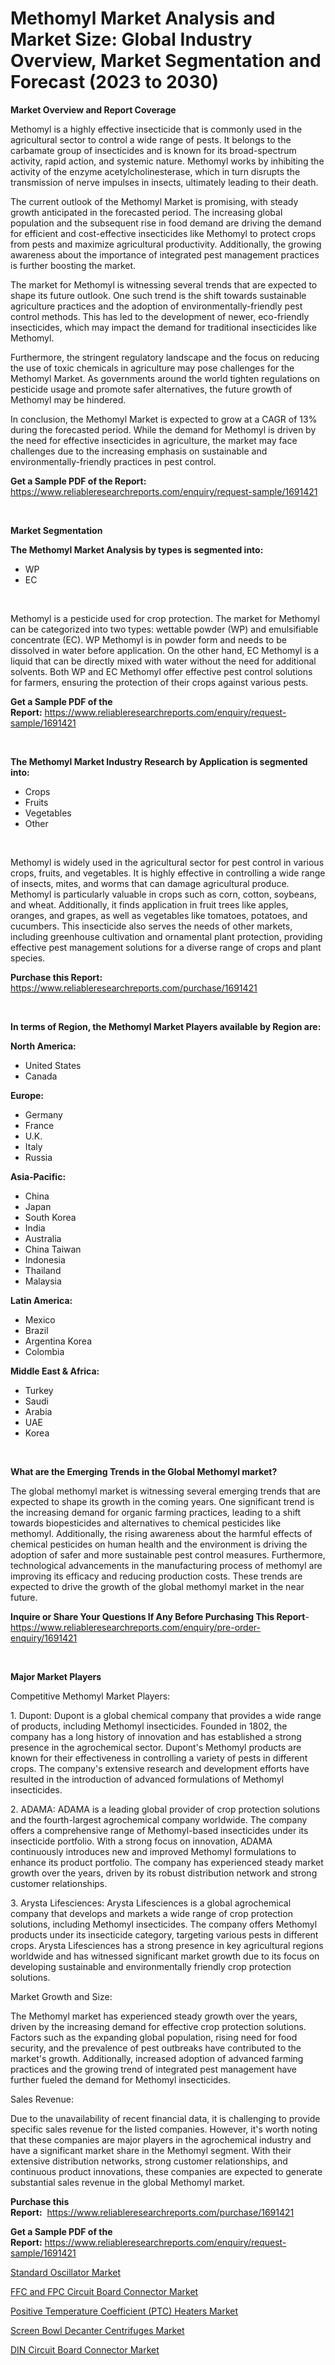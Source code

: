 <p><h1>Methomyl Market Analysis and Market Size: Global Industry Overview, Market Segmentation and Forecast (2023 to 2030)</h1></p><p><strong>Market Overview and Report Coverage</strong></p>
<p><p>Methomyl is a highly effective insecticide that is commonly used in the agricultural sector to control a wide range of pests. It belongs to the carbamate group of insecticides and is known for its broad-spectrum activity, rapid action, and systemic nature. Methomyl works by inhibiting the activity of the enzyme acetylcholinesterase, which in turn disrupts the transmission of nerve impulses in insects, ultimately leading to their death.</p><p>The current outlook of the Methomyl Market is promising, with steady growth anticipated in the forecasted period. The increasing global population and the subsequent rise in food demand are driving the demand for efficient and cost-effective insecticides like Methomyl to protect crops from pests and maximize agricultural productivity. Additionally, the growing awareness about the importance of integrated pest management practices is further boosting the market.</p><p>The market for Methomyl is witnessing several trends that are expected to shape its future outlook. One such trend is the shift towards sustainable agriculture practices and the adoption of environmentally-friendly pest control methods. This has led to the development of newer, eco-friendly insecticides, which may impact the demand for traditional insecticides like Methomyl.</p><p>Furthermore, the stringent regulatory landscape and the focus on reducing the use of toxic chemicals in agriculture may pose challenges for the Methomyl Market. As governments around the world tighten regulations on pesticide usage and promote safer alternatives, the future growth of Methomyl may be hindered.</p><p>In conclusion, the Methomyl Market is expected to grow at a CAGR of 13% during the forecasted period. While the demand for Methomyl is driven by the need for effective insecticides in agriculture, the market may face challenges due to the increasing emphasis on sustainable and environmentally-friendly practices in pest control.</p></p>
<p><strong>Get a Sample PDF of the Report:</strong> <a href="https://www.reliableresearchreports.com/enquiry/request-sample/1691421">https://www.reliableresearchreports.com/enquiry/request-sample/1691421</a></p>
<p>&nbsp;</p>
<p><strong>Market Segmentation</strong></p>
<p><strong>The Methomyl Market Analysis by types is segmented into:</strong></p>
<p><ul><li>WP</li><li>EC</li></ul></p>
<p>&nbsp;</p>
<p><p>Methomyl is a pesticide used for crop protection. The market for Methomyl can be categorized into two types: wettable powder (WP) and emulsifiable concentrate (EC). WP Methomyl is in powder form and needs to be dissolved in water before application. On the other hand, EC Methomyl is a liquid that can be directly mixed with water without the need for additional solvents. Both WP and EC Methomyl offer effective pest control solutions for farmers, ensuring the protection of their crops against various pests.</p></p>
<p><strong>Get a Sample PDF of the Report:</strong>&nbsp;<a href="https://www.reliableresearchreports.com/enquiry/request-sample/1691421">https://www.reliableresearchreports.com/enquiry/request-sample/1691421</a></p>
<p>&nbsp;</p>
<p><strong>The Methomyl Market Industry Research by Application is segmented into:</strong></p>
<p><ul><li>Crops</li><li>Fruits</li><li>Vegetables</li><li>Other</li></ul></p>
<p>&nbsp;</p>
<p><p>Methomyl is widely used in the agricultural sector for pest control in various crops, fruits, and vegetables. It is highly effective in controlling a wide range of insects, mites, and worms that can damage agricultural produce. Methomyl is particularly valuable in crops such as corn, cotton, soybeans, and wheat. Additionally, it finds application in fruit trees like apples, oranges, and grapes, as well as vegetables like tomatoes, potatoes, and cucumbers. This insecticide also serves the needs of other markets, including greenhouse cultivation and ornamental plant protection, providing effective pest management solutions for a diverse range of crops and plant species.</p></p>
<p><strong>Purchase this Report:</strong>&nbsp; <a href="https://www.reliableresearchreports.com/purchase/1691421">https://www.reliableresearchreports.com/purchase/1691421</a></p>
<p>&nbsp;</p>
<p><strong>In terms of Region, the Methomyl Market Players available by Region are:</strong></p>
<p>
    <p> <strong> North America: </strong>
        <ul>
            <li>United States</li>
            <li>Canada</li>
        </ul>
        </p> 
    <p> <strong> Europe: </strong>
        <ul>
            <li>Germany</li>
            <li>France</li>
            <li>U.K.</li>
            <li>Italy</li>
            <li>Russia</li>
        </ul>
        </p> 
    <p> <strong> Asia-Pacific: </strong>
        <ul>
            <li>China</li>
            <li>Japan</li>
            <li>South Korea</li>
            <li>India</li>
            <li>Australia</li>
            <li>China Taiwan</li>
            <li>Indonesia</li>
            <li>Thailand</li>
            <li>Malaysia</li>
        </ul>
        </p> 
    <p> <strong> Latin America: </strong>
        <ul>
            <li>Mexico</li>
            <li>Brazil</li>
            <li>Argentina Korea</li>
            <li>Colombia</li>
        </ul>
        </p> 
    <p> <strong> Middle East & Africa: </strong>
        <ul>
            <li>Turkey</li>
            <li>Saudi</li>
            <li>Arabia</li>
            <li>UAE</li>
            <li>Korea</li>
        </ul>
    </p>
    </p>
<p>&nbsp;</p>
<p><strong>What are the Emerging Trends in the Global Methomyl market?</strong></p>
<p><p>The global methomyl market is witnessing several emerging trends that are expected to shape its growth in the coming years. One significant trend is the increasing demand for organic farming practices, leading to a shift towards biopesticides and alternatives to chemical pesticides like methomyl. Additionally, the rising awareness about the harmful effects of chemical pesticides on human health and the environment is driving the adoption of safer and more sustainable pest control measures. Furthermore, technological advancements in the manufacturing process of methomyl are improving its efficacy and reducing production costs. These trends are expected to drive the growth of the global methomyl market in the near future.</p></p>
<p><strong>Inquire or Share Your Questions If Any Before Purchasing This Report</strong>- <a href="https://www.reliableresearchreports.com/enquiry/pre-order-enquiry/1691421">https://www.reliableresearchreports.com/enquiry/pre-order-enquiry/1691421</a></p>
<p>&nbsp;</p>
<p><strong>Major Market Players</strong></p>
<p><p>Competitive Methomyl Market Players:</p><p>1. Dupont: Dupont is a global chemical company that provides a wide range of products, including Methomyl insecticides. Founded in 1802, the company has a long history of innovation and has established a strong presence in the agrochemical sector. Dupont's Methomyl products are known for their effectiveness in controlling a variety of pests in different crops. The company's extensive research and development efforts have resulted in the introduction of advanced formulations of Methomyl insecticides.</p><p>2. ADAMA: ADAMA is a leading global provider of crop protection solutions and the fourth-largest agrochemical company worldwide. The company offers a comprehensive range of Methomyl-based insecticides under its insecticide portfolio. With a strong focus on innovation, ADAMA continuously introduces new and improved Methomyl formulations to enhance its product portfolio. The company has experienced steady market growth over the years, driven by its robust distribution network and strong customer relationships.</p><p>3. Arysta Lifesciences: Arysta Lifesciences is a global agrochemical company that develops and markets a wide range of crop protection solutions, including Methomyl insecticides. The company offers Methomyl products under its insecticide category, targeting various pests in different crops. Arysta Lifesciences has a strong presence in key agricultural regions worldwide and has witnessed significant market growth due to its focus on developing sustainable and environmentally friendly crop protection solutions.</p><p>Market Growth and Size:</p><p>The Methomyl market has experienced steady growth over the years, driven by the increasing demand for effective crop protection solutions. Factors such as the expanding global population, rising need for food security, and the prevalence of pest outbreaks have contributed to the market's growth. Additionally, increased adoption of advanced farming practices and the growing trend of integrated pest management have further fueled the demand for Methomyl insecticides.</p><p>Sales Revenue:</p><p>Due to the unavailability of recent financial data, it is challenging to provide specific sales revenue for the listed companies. However, it's worth noting that these companies are major players in the agrochemical industry and have a significant market share in the Methomyl segment. With their extensive distribution networks, strong customer relationships, and continuous product innovations, these companies are expected to generate substantial sales revenue in the global Methomyl market.</p></p>
<p><strong>Purchase this Report:</strong>&nbsp;&nbsp;<a href="https://www.reliableresearchreports.com/purchase/1691421">https://www.reliableresearchreports.com/purchase/1691421</a></p>
<p></p>
<p><strong>Get a Sample PDF of the Report:</strong>&nbsp;<a href="https://www.reliableresearchreports.com/enquiry/request-sample/1691421">https://www.reliableresearchreports.com/enquiry/request-sample/1691421</a></p>
<p><p><a href="https://medium.com/@verlielesch1927/standard-oscillator-market-exploring-market-share-market-trends-and-future-growth-8262779dcfec">Standard Oscillator Market</a></p><p><a href="https://medium.com/@ebbaeffertz1951/ffc-and-fpc-circuit-board-connector-market-insight-market-trends-growth-forecasted-from-2023-to-c7ea6f4e0414">FFC and FPC Circuit Board Connector Market</a></p><p><a href="https://medium.com/@walterkutch/positive-temperature-coefficient-ptc-heaters-market-insight-market-trends-growth-forecasted-a2dee1dc0275">Positive Temperature Coefficient (PTC) Heaters Market</a></p><p><a href="https://medium.com/@amayabeahan/screen-bowl-decanter-centrifuges-market-size-reveals-the-best-marketing-channels-in-global-industry-f918e36d8eb8">Screen Bowl Decanter Centrifuges Market</a></p><p><a href="https://medium.com/@lavernacole2023/din-circuit-board-connector-market-comprehensive-assessment-by-type-application-and-geography-44ce81b3494d">DIN Circuit Board Connector Market</a></p></p>